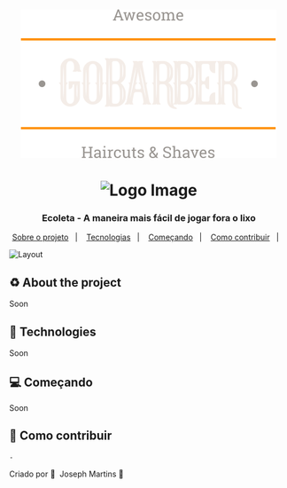 <h1 align="center">
  <img src="https://github.com/JosephMartins/gobarber-web/blob/master/src/assets/logo.svg" alt="Logo"><br /><br />
  <img src=".github/pessoinhas.png" alt="Logo Image" height="200">
</h1>

<h3 align="center">
  
  Ecoleta - A maneira mais fácil de jogar fora o lixo
</h3>
<p align="center">
  <a href="#recycle-about-the-project">Sobre o projeto</a>&nbsp;&nbsp;&nbsp;|&nbsp;&nbsp;&nbsp;
  <a href="#-technologies">Tecnologias</a>&nbsp;&nbsp;&nbsp;|&nbsp;&nbsp;&nbsp;
  <a href="#-getting-started">Começando</a>&nbsp;&nbsp;&nbsp;|&nbsp;&nbsp;&nbsp;
  <a href="#-how-to-contribute">Como contribuir</a>&nbsp;&nbsp;&nbsp;|&nbsp;&nbsp;&nbsp;
  
</p>

<!-- <p id="insomniaButton" align="center">

  <a href="https://insomnia.rest/run" target="_blank"><img src="https://insomnia.rest/images/run.svg" alt="Run in Insomnia"></a>
</p> -->

<img alt="Layout" src=".github/mockup.png">

## :recycle: About the project

Soon

## 🚀 Technologies

Soon

## 💻 Começando

Soon

## 🤔 Como contribuir


```
-
```

Criado por 💜&nbsp;  Joseph  Martins 👋
